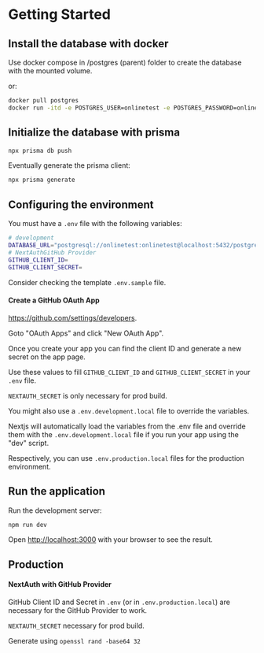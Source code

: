 # Getting Started

## Install the database with docker

Use docker compose in /postgres (parent) folder to create the database with the mounted volume.

or:

```bash
docker pull postgres
docker run -itd -e POSTGRES_USER=onlinetest -e POSTGRES_PASSWORD=onlinetest -p 5432:5432 -v data:/var/lib/postgresql/data --name postgresql postgres
```

## Initialize the database with prisma

```bash
npx prisma db push
```

Eventually generate the prisma client:

```bash
npx prisma generate
```

## Configuring the environment

You must have a `.env` file with the following variables:

```bash
# development
DATABASE_URL="postgresql://onlinetest:onlinetest@localhost:5432/postgres?schema=public"
# NextAuthGitHub Provider
GITHUB_CLIENT_ID=
GITHUB_CLIENT_SECRET=
```

Consider checking the template `.env.sample` file.

#### Create a GitHub OAuth App

https://github.com/settings/developers.

Goto "OAuth Apps" and click "New OAuth App".

Once you create your app you can find the client ID and generate a new secret on the app page.

Use these values to fill `GITHUB_CLIENT_ID` and `GITHUB_CLIENT_SECRET` in your `.env` file.

`NEXTAUTH_SECRET` is only necessary for prod build.

You might also use a `.env.development.local` file to override the variables.

Nextjs will automatically load the variables from the .env file and override them with the `.env.development.local` file
if you run your app using the "dev" script.

Respectively, you can use `.env.production.local` files for the production environment.

## Run the application

Run the development server:

```bash
npm run dev
```

Open [http://localhost:3000](http://localhost:3000) with your browser to see the result.

## Production

#### NextAuth with GitHub Provider

GitHub Client ID and Secret in `.env` (or in `.env.production.local`) are necessary for the GitHub Provider to work.

`NEXTAUTH_SECRET` necessary for prod build.

Generate using `openssl rand -base64 32`
